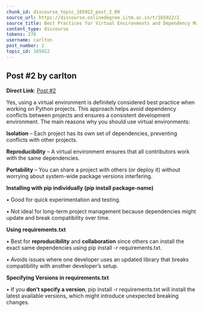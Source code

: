```yaml
---
chunk_id: discourse_topic_165922_post_2_00
source_url: https://discourse.onlinedegree.iitm.ac.in/t/165922/2
source_title: Best Practices for Virtual Environments and Dependency Management in Python
content_type: discourse
tokens: 276
username: carlton
post_number: 2
topic_id: 165922
---
```


## Post #2 by carlton

**Direct Link**: [Post #2](https://discourse.onlinedegree.iitm.ac.in/t/165922/2)

Yes, using a virtual environment is definitely considered best practice when working on Python projects. This approach helps avoid dependency conflicts between projects and ensures a consistent development environment. The main reasons why you should use virtual environments:

**Isolation** – Each project has its own set of dependencies, preventing conflicts with other projects.

**Reproducibility** – A virtual environment ensures that all contributors work with the same dependencies.

**Portability** – You can share a project with others (or deploy it) without worrying about system-wide package versions interfering.

**Installing with pip individually (pip install package-name)**

• Good for quick experimentation and testing.

• Not ideal for long-term project management because dependencies might update and break compatibility over time.

**Using requirements.txt**

• Best for **reproducibility** and **collaboration** since others can install the exact same dependencies using pip install -r requirements.txt.

• Avoids issues where one developer uses an updated library that breaks compatibility with another developer’s setup.

**Specifying Versions in requirements.txt**

• If you **don’t specify a version**, pip install -r requirements.txt will install the latest available versions, which might introduce unexpected breaking changes.
